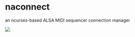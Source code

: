 # naconnect
an ncurses-based ALSA MIDI sequencer connection manager 

<img src="naconnect-r85.png" />
